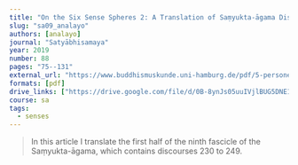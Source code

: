 ```yaml
---
title: "On the Six Sense Spheres 2: A Translation of Saṃyukta-āgama Discourses 230 to 249"
slug: "sa09_analayo"
authors: [analayo]
journal: "Satyābhisamaya"
year: 2019
number: 88
pages: "75--131"
external_url: "https://www.buddhismuskunde.uni-hamburg.de/pdf/5-personen/analayo/sa09.pdf"
formats: [pdf]
drive_links: ["https://drive.google.com/file/d/0B-8ynJs05uuIVjlBUG5DNE1NajVoQVExWXVfQWpBazNYeDhJ/view?usp=drivesdk"]
course: sa
tags:
  - senses
---
```


> In this article I translate the first half of the ninth fascicle of the 
Saṃyukta-āgama, which contains discourses 230 to 249.



